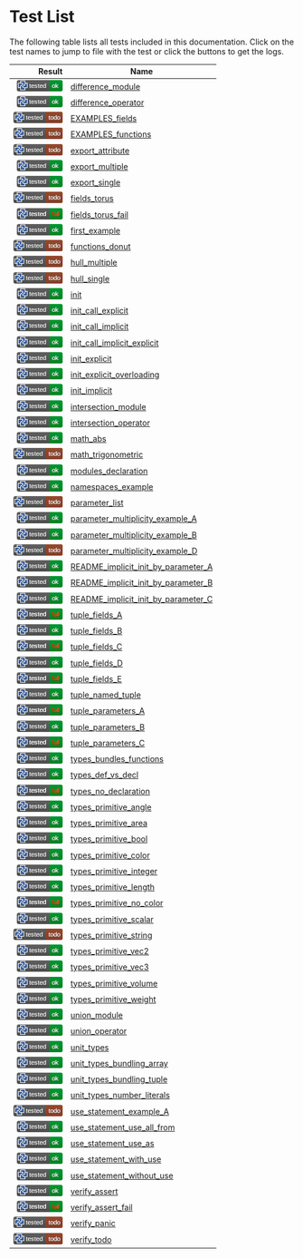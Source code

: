 # Test List

The following table lists all tests included in this documentation.
Click on the test names to jump to file with the test or click the buttons to get the logs.

| Result | Name |
|-------:|------|
| [![test](../doc/std/algorithm/.test/difference_module.png)](../doc/std/algorithm/.test/difference_module.log) | [difference_module](../doc/std/algorithm/difference.md) |
| [![test](../doc/std/algorithm/.test/difference_operator.png)](../doc/std/algorithm/.test/difference_operator.log) | [difference_operator](../doc/std/algorithm/difference.md) |
| [![test](../doc/modules/.test/EXAMPLES_fields.png)](../doc/modules/.test/EXAMPLES_fields.log) | [EXAMPLES_fields](../doc/modules/EXAMPLES.md) |
| [![test](../doc/modules/.test/EXAMPLES_functions.png)](../doc/modules/.test/EXAMPLES_functions.log) | [EXAMPLES_functions](../doc/modules/EXAMPLES.md) |
| [![test](../doc/std/.test/export_attribute.png)](../doc/std/.test/export_attribute.log) | [export_attribute](../doc/std/export.md) |
| [![test](../doc/std/.test/export_multiple.png)](../doc/std/.test/export_multiple.log) | [export_multiple](../doc/std/export.md) |
| [![test](../doc/std/.test/export_single.png)](../doc/std/.test/export_single.log) | [export_single](../doc/std/export.md) |
| [![test](../doc/modules/.test/fields_torus.png)](../doc/modules/.test/fields_torus.log) | [fields_torus](../doc/modules/fields.md) |
| [![test](../doc/modules/.test/fields_torus_fail.png)](../doc/modules/.test/fields_torus_fail.log) | [fields_torus_fail](../doc/modules/fields.md) |
| [![test](../.test/first_example.png)](../.test/first_example.log) | [first_example](../README.md) |
| [![test](../doc/modules/.test/functions_donut.png)](../doc/modules/.test/functions_donut.log) | [functions_donut](../doc/modules/functions.md) |
| [![test](../doc/std/algorithm/.test/hull_multiple.png)](../doc/std/algorithm/.test/hull_multiple.log) | [hull_multiple](../doc/std/algorithm/hull.md) |
| [![test](../doc/std/algorithm/.test/hull_single.png)](../doc/std/algorithm/.test/hull_single.log) | [hull_single](../doc/std/algorithm/hull.md) |
| [![test](../doc/modules/.test/init.png)](../doc/modules/.test/init.log) | [init](../doc/modules/init.md) |
| [![test](../doc/modules/.test/init_call_explicit.png)](../doc/modules/.test/init_call_explicit.log) | [init_call_explicit](../doc/modules/init.md) |
| [![test](../doc/modules/.test/init_call_implicit.png)](../doc/modules/.test/init_call_implicit.log) | [init_call_implicit](../doc/modules/init.md) |
| [![test](../doc/modules/.test/init_call_implicit_explicit.png)](../doc/modules/.test/init_call_implicit_explicit.log) | [init_call_implicit_explicit](../doc/modules/init.md) |
| [![test](../doc/modules/.test/init_explicit.png)](../doc/modules/.test/init_explicit.log) | [init_explicit](../doc/modules/init.md) |
| [![test](../doc/modules/.test/init_explicit_overloading.png)](../doc/modules/.test/init_explicit_overloading.log) | [init_explicit_overloading](../doc/modules/init.md) |
| [![test](../doc/modules/.test/init_implicit.png)](../doc/modules/.test/init_implicit.log) | [init_implicit](../doc/modules/init.md) |
| [![test](../doc/std/algorithm/.test/intersection_module.png)](../doc/std/algorithm/.test/intersection_module.log) | [intersection_module](../doc/std/algorithm/intersection.md) |
| [![test](../doc/std/algorithm/.test/intersection_operator.png)](../doc/std/algorithm/.test/intersection_operator.log) | [intersection_operator](../doc/std/algorithm/intersection.md) |
| [![test](../doc/std/.test/math_abs.png)](../doc/std/.test/math_abs.log) | [math_abs](../doc/std/math.md) |
| [![test](../doc/std/.test/math_trigonometric.png)](../doc/std/.test/math_trigonometric.log) | [math_trigonometric](../doc/std/math.md) |
| [![test](../doc/modules/.test/modules_declaration.png)](../doc/modules/.test/modules_declaration.log) | [modules_declaration](../doc/modules/README.md) |
| [![test](../doc/.test/namespaces_example.png)](../doc/.test/namespaces_example.log) | [namespaces_example](../doc/namespaces.md) |
| [![test](../doc/modules/.test/parameter_list.png)](../doc/modules/.test/parameter_list.log) | [parameter_list](../doc/modules/parameter_list.md) |
| [![test](../doc/.test/parameter_multiplicity_example_A.png)](../doc/.test/parameter_multiplicity_example_A.log) | [parameter_multiplicity_example_A](../doc/parameter_multiplicity.md) |
| [![test](../doc/.test/parameter_multiplicity_example_B.png)](../doc/.test/parameter_multiplicity_example_B.log) | [parameter_multiplicity_example_B](../doc/parameter_multiplicity.md) |
| [![test](../doc/.test/parameter_multiplicity_example_D.png)](../doc/.test/parameter_multiplicity_example_D.log) | [parameter_multiplicity_example_D](../doc/parameter_multiplicity.md) |
| [![test](../doc/function/.test/README_implicit_init_by_parameter_A.png)](../doc/function/.test/README_implicit_init_by_parameter_A.log) | [README_implicit_init_by_parameter_A](../doc/function/README.md) |
| [![test](../doc/function/.test/README_implicit_init_by_parameter_B.png)](../doc/function/.test/README_implicit_init_by_parameter_B.log) | [README_implicit_init_by_parameter_B](../doc/function/README.md) |
| [![test](../doc/function/.test/README_implicit_init_by_parameter_C.png)](../doc/function/.test/README_implicit_init_by_parameter_C.log) | [README_implicit_init_by_parameter_C](../doc/function/README.md) |
| [![test](../doc/.test/tuple_fields_A.png)](../doc/.test/tuple_fields_A.log) | [tuple_fields_A](../doc/tuple.md) |
| [![test](../doc/.test/tuple_fields_B.png)](../doc/.test/tuple_fields_B.log) | [tuple_fields_B](../doc/tuple.md) |
| [![test](../doc/.test/tuple_fields_C.png)](../doc/.test/tuple_fields_C.log) | [tuple_fields_C](../doc/tuple.md) |
| [![test](../doc/.test/tuple_fields_D.png)](../doc/.test/tuple_fields_D.log) | [tuple_fields_D](../doc/tuple.md) |
| [![test](../doc/.test/tuple_fields_E.png)](../doc/.test/tuple_fields_E.log) | [tuple_fields_E](../doc/tuple.md) |
| [![test](../doc/.test/tuple_named_tuple.png)](../doc/.test/tuple_named_tuple.log) | [tuple_named_tuple](../doc/tuple.md) |
| [![test](../doc/.test/tuple_parameters_A.png)](../doc/.test/tuple_parameters_A.log) | [tuple_parameters_A](../doc/tuple.md) |
| [![test](../doc/.test/tuple_parameters_B.png)](../doc/.test/tuple_parameters_B.log) | [tuple_parameters_B](../doc/tuple.md) |
| [![test](../doc/.test/tuple_parameters_C.png)](../doc/.test/tuple_parameters_C.log) | [tuple_parameters_C](../doc/tuple.md) |
| [![test](../doc/.test/types_bundles_functions.png)](../doc/.test/types_bundles_functions.log) | [types_bundles_functions](../doc/types.md) |
| [![test](../doc/.test/types_def_vs_decl.png)](../doc/.test/types_def_vs_decl.log) | [types_def_vs_decl](../doc/types.md) |
| [![test](../doc/.test/types_no_declaration.png)](../doc/.test/types_no_declaration.log) | [types_no_declaration](../doc/types.md) |
| [![test](../doc/.test/types_primitive_angle.png)](../doc/.test/types_primitive_angle.log) | [types_primitive_angle](../doc/primitive_types.md) |
| [![test](../doc/.test/types_primitive_area.png)](../doc/.test/types_primitive_area.log) | [types_primitive_area](../doc/primitive_types.md) |
| [![test](../doc/.test/types_primitive_bool.png)](../doc/.test/types_primitive_bool.log) | [types_primitive_bool](../doc/primitive_types.md) |
| [![test](../doc/.test/types_primitive_color.png)](../doc/.test/types_primitive_color.log) | [types_primitive_color](../doc/primitive_types.md) |
| [![test](../doc/.test/types_primitive_integer.png)](../doc/.test/types_primitive_integer.log) | [types_primitive_integer](../doc/primitive_types.md) |
| [![test](../doc/.test/types_primitive_length.png)](../doc/.test/types_primitive_length.log) | [types_primitive_length](../doc/primitive_types.md) |
| [![test](../doc/.test/types_primitive_no_color.png)](../doc/.test/types_primitive_no_color.log) | [types_primitive_no_color](../doc/primitive_types.md) |
| [![test](../doc/.test/types_primitive_scalar.png)](../doc/.test/types_primitive_scalar.log) | [types_primitive_scalar](../doc/primitive_types.md) |
| [![test](../doc/.test/types_primitive_string.png)](../doc/.test/types_primitive_string.log) | [types_primitive_string](../doc/primitive_types.md) |
| [![test](../doc/.test/types_primitive_vec2.png)](../doc/.test/types_primitive_vec2.log) | [types_primitive_vec2](../doc/primitive_types.md) |
| [![test](../doc/.test/types_primitive_vec3.png)](../doc/.test/types_primitive_vec3.log) | [types_primitive_vec3](../doc/primitive_types.md) |
| [![test](../doc/.test/types_primitive_volume.png)](../doc/.test/types_primitive_volume.log) | [types_primitive_volume](../doc/primitive_types.md) |
| [![test](../doc/.test/types_primitive_weight.png)](../doc/.test/types_primitive_weight.log) | [types_primitive_weight](../doc/primitive_types.md) |
| [![test](../doc/std/algorithm/.test/union_module.png)](../doc/std/algorithm/.test/union_module.log) | [union_module](../doc/std/algorithm/union.md) |
| [![test](../doc/std/algorithm/.test/union_operator.png)](../doc/std/algorithm/.test/union_operator.log) | [union_operator](../doc/std/algorithm/union.md) |
| [![test](../doc/.test/unit_types.png)](../doc/.test/unit_types.log) | [unit_types](../doc/unit_types.md) |
| [![test](../doc/.test/unit_types_bundling_array.png)](../doc/.test/unit_types_bundling_array.log) | [unit_types_bundling_array](../doc/unit_types.md) |
| [![test](../doc/.test/unit_types_bundling_tuple.png)](../doc/.test/unit_types_bundling_tuple.log) | [unit_types_bundling_tuple](../doc/unit_types.md) |
| [![test](../doc/.test/unit_types_number_literals.png)](../doc/.test/unit_types_number_literals.log) | [unit_types_number_literals](../doc/unit_types.md) |
| [![test](../doc/.test/use_statement_example_A.png)](../doc/.test/use_statement_example_A.log) | [use_statement_example_A](../doc/use_statement.md) |
| [![test](../doc/.test/use_statement_use_all_from.png)](../doc/.test/use_statement_use_all_from.log) | [use_statement_use_all_from](../doc/use_statement.md) |
| [![test](../doc/.test/use_statement_use_as.png)](../doc/.test/use_statement_use_as.log) | [use_statement_use_as](../doc/use_statement.md) |
| [![test](../doc/.test/use_statement_with_use.png)](../doc/.test/use_statement_with_use.log) | [use_statement_with_use](../doc/use_statement.md) |
| [![test](../doc/.test/use_statement_without_use.png)](../doc/.test/use_statement_without_use.log) | [use_statement_without_use](../doc/use_statement.md) |
| [![test](../doc/.test/verify_assert.png)](../doc/.test/verify_assert.log) | [verify_assert](../doc/verify.md) |
| [![test](../doc/.test/verify_assert_fail.png)](../doc/.test/verify_assert_fail.log) | [verify_assert_fail](../doc/verify.md) |
| [![test](../doc/.test/verify_panic.png)](../doc/.test/verify_panic.log) | [verify_panic](../doc/verify.md) |
| [![test](../doc/.test/verify_todo.png)](../doc/.test/verify_todo.log) | [verify_todo](../doc/verify.md) |
